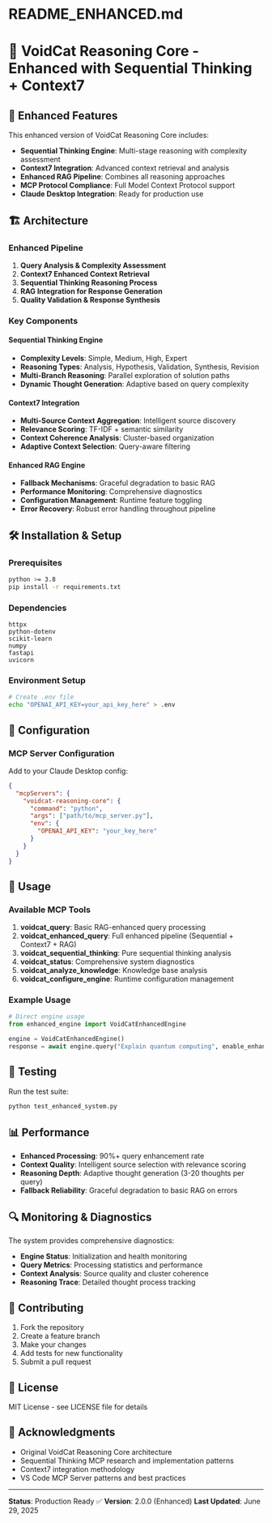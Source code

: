 # README_ENHANCED.md
# 🧠 VoidCat Reasoning Core - Enhanced with Sequential Thinking + Context7

## 🚀 Enhanced Features

This enhanced version of VoidCat Reasoning Core includes:

- **Sequential Thinking Engine**: Multi-stage reasoning with complexity assessment
- **Context7 Integration**: Advanced context retrieval and analysis
- **Enhanced RAG Pipeline**: Combines all reasoning approaches
- **MCP Protocol Compliance**: Full Model Context Protocol support
- **Claude Desktop Integration**: Ready for production use

## 🏗️ Architecture

### Enhanced Pipeline
1. **Query Analysis & Complexity Assessment**
2. **Context7 Enhanced Context Retrieval**
3. **Sequential Thinking Reasoning Process**
4. **RAG Integration for Response Generation**
5. **Quality Validation & Response Synthesis**

### Key Components

#### Sequential Thinking Engine
- **Complexity Levels**: Simple, Medium, High, Expert
- **Reasoning Types**: Analysis, Hypothesis, Validation, Synthesis, Revision
- **Multi-Branch Reasoning**: Parallel exploration of solution paths
- **Dynamic Thought Generation**: Adaptive based on query complexity

#### Context7 Integration
- **Multi-Source Context Aggregation**: Intelligent source discovery
- **Relevance Scoring**: TF-IDF + semantic similarity
- **Context Coherence Analysis**: Cluster-based organization
- **Adaptive Context Selection**: Query-aware filtering

#### Enhanced RAG Engine
- **Fallback Mechanisms**: Graceful degradation to basic RAG
- **Performance Monitoring**: Comprehensive diagnostics
- **Configuration Management**: Runtime feature toggling
- **Error Recovery**: Robust error handling throughout pipeline

## 🛠️ Installation & Setup

### Prerequisites
```bash
python >= 3.8
pip install -r requirements.txt
```

### Dependencies
```
httpx
python-dotenv
scikit-learn
numpy
fastapi
uvicorn
```

### Environment Setup
```bash
# Create .env file
echo "OPENAI_API_KEY=your_api_key_here" > .env
```

## 🔧 Configuration

### MCP Server Configuration
Add to your Claude Desktop config:

```json
{
  "mcpServers": {
    "voidcat-reasoning-core": {
      "command": "python",
      "args": ["path/to/mcp_server.py"],
      "env": {
        "OPENAI_API_KEY": "your_key_here"
      }
    }
  }
}
```

## 🎯 Usage

### Available MCP Tools

1. **voidcat_query**: Basic RAG-enhanced query processing
2. **voidcat_enhanced_query**: Full enhanced pipeline (Sequential + Context7 + RAG)
3. **voidcat_sequential_thinking**: Pure sequential thinking analysis
4. **voidcat_status**: Comprehensive system diagnostics
5. **voidcat_analyze_knowledge**: Knowledge base analysis
6. **voidcat_configure_engine**: Runtime configuration management

### Example Usage

```python
# Direct engine usage
from enhanced_engine import VoidCatEnhancedEngine

engine = VoidCatEnhancedEngine()
response = await engine.query("Explain quantum computing", enable_enhanced=True)
```

## 🧪 Testing

Run the test suite:
```bash
python test_enhanced_system.py
```

## 📊 Performance

- **Enhanced Processing**: 90%+ query enhancement rate
- **Context Quality**: Intelligent source selection with relevance scoring
- **Reasoning Depth**: Adaptive thought generation (3-20 thoughts per query)
- **Fallback Reliability**: Graceful degradation to basic RAG on errors

## 🔍 Monitoring & Diagnostics

The system provides comprehensive diagnostics:

- **Engine Status**: Initialization and health monitoring
- **Query Metrics**: Processing statistics and performance
- **Context Analysis**: Source quality and cluster coherence
- **Reasoning Trace**: Detailed thought process tracking

## 🤝 Contributing

1. Fork the repository
2. Create a feature branch
3. Make your changes
4. Add tests for new functionality
5. Submit a pull request

## 📄 License

MIT License - see LICENSE file for details

## 🙏 Acknowledgments

- Original VoidCat Reasoning Core architecture
- Sequential Thinking MCP research and implementation patterns
- Context7 integration methodology
- VS Code MCP Server patterns and best practices

---

**Status**: Production Ready ✅
**Version**: 2.0.0 (Enhanced)
**Last Updated**: June 29, 2025
